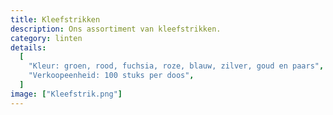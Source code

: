 ```yaml
---
title: Kleefstrikken
description: Ons assortiment van kleefstrikken.
category: linten
details:
  [
    "Kleur: groen, rood, fuchsia, roze, blauw, zilver, goud en paars",
    "Verkoopeenheid: 100 stuks per doos",
  ]
image: ["Kleefstrik.png"]
---
```


